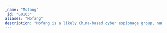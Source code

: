 ```yaml
---
_name: "Mofang"
_id: "G0103"
aliases: "Mofang"
description: "Mofang is a likely China-based cyber espionage group, named for its frequent practice of imitating a victim's infrastructure. This adversary has been observed since at least May 2012 conducting focused attacks against government and critical infrastructure in Myanmar, as well as several other countries and sectors including military, automobile, and weapons industries."
---
```

